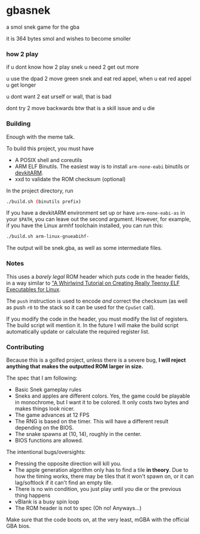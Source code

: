 # gbasnek

a smol snek game for the gba

it is 364 bytes smol and wishes to become smoller

### how 2 play

if u dont know how 2 play snek u need 2 get out more

u use the dpad 2 move green snek and eat red appel, when u eat red appel u get longer

u dont want 2 eat urself or wall, that is bad

dont try 2 move backwards btw that is a skill issue and u die

### Building

Enough with the meme talk.

To build this project, you must have
 - A POSIX shell and coreutils
 - ARM ELF Binutils. The easiest way is to install `arm-none-eabi` binutils or [devkitARM](https://devkitpro.org/wiki/Getting_Started).
 - xxd to validate the ROM checksum (optional)

In the project directory, run
```sh
./build.sh (binutils prefix)
```
If you have a devkitARM environment set up or have `arm-none-eabi-as` in your
`$PATH`, you can leave out the second argument. However, for example, if you have the
Linux armhf toolchain installed, you can run this:
```sh
./build.sh arm-linux-gnueabihf-
```

The output will be snek.gba, as well as some intermediate files.

### Notes

This uses a *barely legal* ROM header which puts code in the header fields, in a way similar
to ["A Whirlwind Tutorial on Creating Really Teensy ELF Executables for Linux](https://www.muppetlabs.com/~breadbox/software/tiny/teensy.html).

The `push` instruction is used to encode *and* correct the checksum (as well as push `r0` to
the stack so it can be used for the `CpuSet` call).

If you modify the code in the header, you must modify the list of registers. The build script
will mention it. In the future I will make the build script automatically update or calculate
the required register list.

### Contributing

Because this is a golfed project, unless there is a severe bug, **I will reject anything that**
**makes the outputted ROM larger in size.**

The spec that I am following:
 - Basic Snek gameplay rules
 - Sneks and apples are different colors. Yes, the game could be playable in monochrome, but
   I want it to be colored. It only costs two bytes and makes things look nicer.
 - The game advances at 12 FPS
 - The RNG is based on the timer. This will have a different result depending on the BIOS.
 - The snake spawns at (10, 14), roughly in the center.
 - BIOS functions are allowed.

The intentional bugs/oversights:
 - Pressing the opposite direction will kill you.
 - The apple generation algorithm only has to find a tile **in theory**. Due to how the timing
   works, there may be tiles that it won't spawn on, or it can lag/softlock if it can't find an
   empty tile.
 - There is no win condition, you just play until you die or the previous thing happens
 - vBlank is a busy spin loop
 - The ROM header is not to spec (Oh no! Anyways...)

Make sure that the code boots on, at the very least, mGBA with the official GBA bios.
